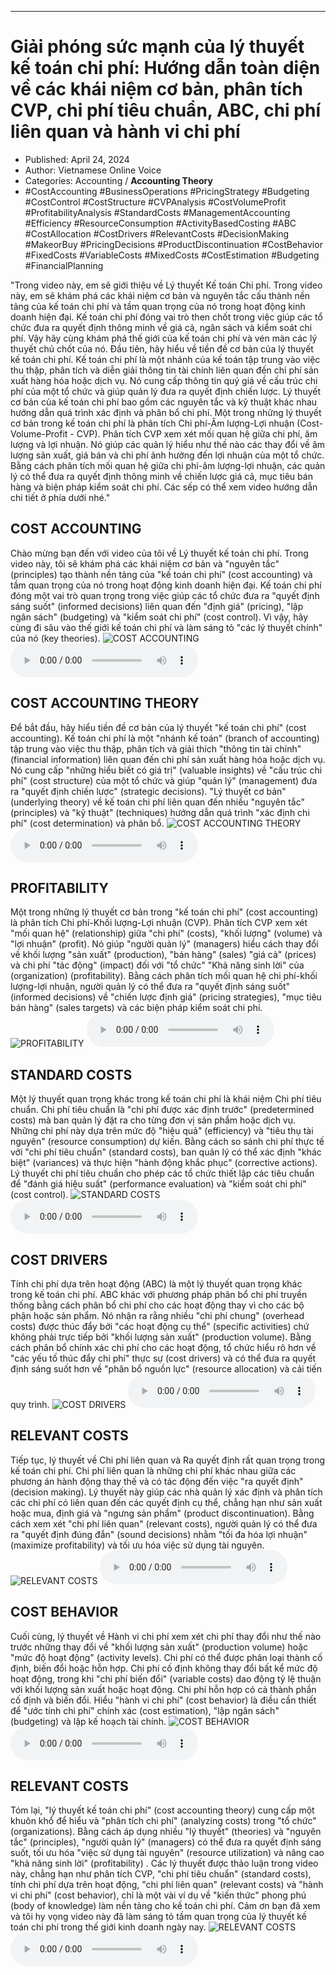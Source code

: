 
---

# Giải phóng sức mạnh của lý thuyết kế toán chi phí: Hướng dẫn toàn diện về các khái niệm cơ bản, phân tích CVP, chi phí tiêu chuẩn, ABC, chi phí liên quan và hành vi chi phí

- Published: April 24, 2024
- Author: Vietnamese Online Voice
- Categories: Accounting / **Accounting Theory**
- #CostAccounting #BusinessOperations #PricingStrategy #Budgeting #CostControl #CostStructure #CVPAnalysis #CostVolumeProfit #ProfitabilityAnalysis #StandardCosts #ManagementAccounting #Efficiency #ResourceConsumption #ActivityBasedCosting #ABC #CostAllocation #CostDrivers #RelevantCosts #DecisionMaking #MakeorBuy #PricingDecisions #ProductDiscontinuation #CostBehavior #FixedCosts #VariableCosts #MixedCosts #CostEstimation #Budgeting #FinancialPlanning

"Trong video này, em sẽ giới thiệu về Lý thuyết Kế toán Chi phí. Trong video này, em sẽ khám phá các khái niệm cơ bản và nguyên tắc cấu thành nền tảng của kế toán chi phí và tầm quan trọng của nó trong hoạt động kinh doanh hiện đại. Kế toán chi phí đóng vai trò then chốt trong việc giúp các tổ chức đưa ra quyết định thông minh về giá cả, ngân sách và kiểm soát chi phí. Vậy hãy cùng khám phá thế giới của kế toán chi phí và vén màn các lý thuyết chủ chốt của nó. Đầu tiên, hãy hiểu về tiền đề cơ bản của lý thuyết kế toán chi phí. Kế toán chi phí là một nhánh của kế toán tập trung vào việc thu thập, phân tích và diễn giải thông tin tài chính liên quan đến chi phí sản xuất hàng hóa hoặc dịch vụ. Nó cung cấp thông tin quý giá về cấu trúc chi phí của một tổ chức và giúp quản lý đưa ra quyết định chiến lược. Lý thuyết cơ bản của kế toán chi phí bao gồm các nguyên tắc và kỹ thuật khác nhau hướng dẫn quá trình xác định và phân bổ chi phí. Một trong những lý thuyết cơ bản trong kế toán chi phí là phân tích Chi phí-Âm lượng-Lợi nhuận (Cost-Volume-Profit - CVP). Phân tích CVP xem xét mối quan hệ giữa chi phí, âm lượng và lợi nhuận. Nó giúp các quản lý hiểu như thế nào các thay đổi về âm lượng sản xuất, giá bán và chi phí ảnh hưởng đến lợi nhuận của một tổ chức. Bằng cách phân tích mối quan hệ giữa chi phí-âm lượng-lợi nhuận, các quản lý có thể đưa ra quyết định thông minh về chiến lược giá cả, mục tiêu bán hàng và biện pháp kiểm soát chi phí. Các sếp có thể xem video hướng dẫn chi tiết ở phía dưới nhé."


## COST ACCOUNTING

Chào mừng bạn đến với video của tôi về Lý thuyết kế toán chi phí. Trong video này, tôi sẽ khám phá các khái niệm cơ bản và "nguyên tắc" (principles) tạo thành nền tảng của "kế toán chi phí" (cost accounting) và tầm quan trọng của nó trong hoạt động kinh doanh hiện đại. Kế toán chi phí đóng một vai trò quan trọng trong việc giúp các tổ chức đưa ra "quyết định sáng suốt" (informed decisions) liên quan đến "định giá" (pricing), "lập ngân sách" (budgeting) và "kiểm soát chi phí" (cost control). Vì vậy, hãy cùng đi sâu vào thế giới kế toán chi phí và làm sáng tỏ "các lý thuyết chính" của nó (key theories).
![COST ACCOUNTING](https://http-archiver-apis-production-80.schnworks.com/storage/images/transitions/2024-04-24/transition-9053573882-Montserrat-Black-880E4F.jpg)
<audio controls>
    <source src="https://http-archiver-apis-production-80.schnworks.com/storage/audio/file-33532321840.mp3" type="audio/mpeg">
</audio>



## COST ACCOUNTING THEORY

Để bắt đầu, hãy hiểu tiền đề cơ bản của lý thuyết "kế toán chi phí" (cost accounting). Kế toán chi phí là một "nhánh kế toán" (branch of accounting) tập trung vào việc thu thập, phân tích và giải thích "thông tin tài chính" (financial information) liên quan đến chi phí sản xuất hàng hóa hoặc dịch vụ. Nó cung cấp "những hiểu biết có giá trị" (valuable insights) về "cấu trúc chi phí" (cost structure) của một tổ chức và giúp "quản lý" (management) đưa ra "quyết định chiến lược" (strategic decisions). "Lý thuyết cơ bản" (underlying theory) về kế toán chi phí liên quan đến nhiều "nguyên tắc" (principles) và "kỹ thuật" (techniques) hướng dẫn quá trình "xác định chi phí" (cost determination) và phân bổ.
![COST ACCOUNTING THEORY](https://http-archiver-apis-production-80.schnworks.com/storage/images/transitions/2024-04-24/transition--22944991015-Montserrat-Regular-1A237E.jpg)
<audio controls>
    <source src="https://http-archiver-apis-production-80.schnworks.com/storage/audio/file-3224066257.mp3" type="audio/mpeg">
</audio>



## PROFITABILITY

Một trong những lý thuyết cơ bản trong "kế toán chi phí" (cost accounting) là phân tích Chi phí-Khối lượng-Lợi nhuận (CVP). Phân tích CVP xem xét "mối quan hệ" (relationship) giữa "chi phí" (costs), "khối lượng" (volume) và "lợi nhuận" (profit). Nó giúp "người quản lý" (managers) hiểu cách thay đổi về khối lượng "sản xuất" (production), "bán hàng" (sales) "giá cả" (prices) và chi phí "tác động" (impact) đối với "tổ chức" "Khả năng sinh lời" của (organization) (profitability). Bằng cách phân tích mối quan hệ chi phí-khối lượng-lợi nhuận, người quản lý có thể đưa ra "quyết định sáng suốt" (informed decisions) về "chiến lược định giá" (pricing strategies), "mục tiêu bán hàng" (sales targets) và các biện pháp kiểm soát chi phí.
![PROFITABILITY](https://http-archiver-apis-production-80.schnworks.com/storage/images/transitions/2024-04-24/transition-32995610505-Montserrat-Black-512DA8.jpg)
<audio controls>
    <source src="https://http-archiver-apis-production-80.schnworks.com/storage/audio/file-2116777751.mp3" type="audio/mpeg">
</audio>



## STANDARD COSTS

Một lý thuyết quan trọng khác trong kế toán chi phí là khái niệm Chi phí tiêu chuẩn. Chi phí tiêu chuẩn là "chi phí được xác định trước" (predetermined costs) mà ban quản lý đặt ra cho từng đơn vị sản phẩm hoặc dịch vụ. Những chi phí này dựa trên mức độ "hiệu quả" (efficiency) và "tiêu thụ tài nguyên" (resource consumption) dự kiến. Bằng cách so sánh chi phí thực tế với "chi phí tiêu chuẩn" (standard costs), ban quản lý có thể xác định "khác biệt" (variances) và thực hiện "hành động khắc phục" (corrective actions). Lý thuyết chi phí tiêu chuẩn cho phép các tổ chức thiết lập các tiêu chuẩn để "đánh giá hiệu suất" (performance evaluation) và "kiểm soát chi phí" (cost control).
![STANDARD COSTS](https://http-archiver-apis-production-80.schnworks.com/storage/images/transitions/2024-04-24/transition--52644777203-Montserrat-Bold-4A148C.jpg)
<audio controls>
    <source src="https://http-archiver-apis-production-80.schnworks.com/storage/audio/file-64956393434.mp3" type="audio/mpeg">
</audio>



## COST DRIVERS

Tính chi phí dựa trên hoạt động (ABC) là một lý thuyết quan trọng khác trong kế toán chi phí. ABC khác với phương pháp phân bổ chi phí truyền thống bằng cách phân bổ chi phí cho các hoạt động thay vì cho các bộ phận hoặc sản phẩm. Nó nhận ra rằng nhiều "chi phí chung" (overhead costs) được thúc đẩy bởi "các hoạt động cụ thể" (specific activities) chứ không phải trực tiếp bởi "khối lượng sản xuất" (production volume). Bằng cách phân bổ chính xác chi phí cho các hoạt động, tổ chức hiểu rõ hơn về "các yếu tố thúc đẩy chi phí" thực sự (cost drivers) và có thể đưa ra quyết định sáng suốt hơn về "phân bổ nguồn lực" (resource allocation) và cải tiến quy trình.
![COST DRIVERS](https://http-archiver-apis-production-80.schnworks.com/storage/images/transitions/2024-04-24/transition--74191131501-Montserrat-ExtraBold-004895.jpg)
<audio controls>
    <source src="https://http-archiver-apis-production-80.schnworks.com/storage/audio/file-25087330977.mp3" type="audio/mpeg">
</audio>



## RELEVANT COSTS

Tiếp tục, lý thuyết về Chi phí liên quan và Ra quyết định rất quan trọng trong kế toán chi phí. Chi phí liên quan là những chi phí khác nhau giữa các phương án hành động thay thế và có tác động đến việc "ra quyết định" (decision making). Lý thuyết này giúp các nhà quản lý xác định và phân tích các chi phí có liên quan đến các quyết định cụ thể, chẳng hạn như sản xuất hoặc mua, định giá và "ngưng sản phẩm" (product discontinuation). Bằng cách xem xét "chi phí liên quan" (relevant costs), người quản lý có thể đưa ra "quyết định đúng đắn" (sound decisions) nhằm "tối đa hóa lợi nhuận" (maximize profitability) và tối ưu hóa việc sử dụng tài nguyên.
![RELEVANT COSTS](https://http-archiver-apis-production-80.schnworks.com/storage/images/transitions/2024-04-24/transition-10013197185-Montserrat-Black-9C27B0.jpg)
<audio controls>
    <source src="https://http-archiver-apis-production-80.schnworks.com/storage/audio/file-37250477672.mp3" type="audio/mpeg">
</audio>



## COST BEHAVIOR

Cuối cùng, lý thuyết về Hành vi chi phí xem xét chi phí thay đổi như thế nào trước những thay đổi về "khối lượng sản xuất" (production volume) hoặc "mức độ hoạt động" (activity levels). Chi phí có thể được phân loại thành cố định, biến đổi hoặc hỗn hợp. Chi phí cố định không thay đổi bất kể mức độ hoạt động, trong khi "chi phí biến đổi" (variable costs) dao động tỷ lệ thuận với khối lượng sản xuất hoặc hoạt động. Chi phí hỗn hợp có cả thành phần cố định và biến đổi. Hiểu "hành vi chi phí" (cost behavior) là điều cần thiết để "ước tính chi phí" chính xác (cost estimation), "lập ngân sách" (budgeting) và lập kế hoạch tài chính.
![COST BEHAVIOR](https://http-archiver-apis-production-80.schnworks.com/storage/images/transitions/2024-04-24/transition-2915087663-Montserrat-ExtraBold-7B1FA2.jpg)
<audio controls>
    <source src="https://http-archiver-apis-production-80.schnworks.com/storage/audio/file-10220550071.mp3" type="audio/mpeg">
</audio>



## RELEVANT COSTS

Tóm lại, "lý thuyết kế toán chi phí" (cost accounting theory) cung cấp một khuôn khổ để hiểu và "phân tích chi phí" (analyzing costs) trong "tổ chức" (organizations). Bằng cách áp dụng nhiều "lý thuyết" (theories) và "nguyên tắc" (principles), "người quản lý" (managers) có thể đưa ra quyết định sáng suốt, tối ưu hóa "việc sử dụng tài nguyên" (resource utilization) và nâng cao "khả năng sinh lời" (profitability) . Các lý thuyết được thảo luận trong video này, chẳng hạn như phân tích CVP, "chi phí tiêu chuẩn" (standard costs), tính chi phí dựa trên hoạt động, "chi phí liên quan" (relevant costs) và "hành vi chi phí" (cost behavior), chỉ là một vài ví dụ về "kiến thức" phong phú (body of knowledge) làm nền tảng cho kế toán chi phí. Cảm ơn bạn đã xem và tôi hy vọng video này đã làm sáng tỏ tầm quan trọng của lý thuyết kế toán chi phí trong thế giới kinh doanh ngày nay.
![RELEVANT COSTS](https://http-archiver-apis-production-80.schnworks.com/storage/images/transitions/2024-04-24/transition-55466407756-Montserrat-SemiBold-283593.jpg)
<audio controls>
    <source src="https://http-archiver-apis-production-80.schnworks.com/storage/audio/file-6604234191.mp3" type="audio/mpeg">
</audio>


